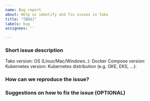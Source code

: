 ```yaml
---
name: Bug report
about: Help us identify and fix issues in Tako
title: "[BUG]"
labels: bug
assignees: ''

---
```


<!--
Thank you for helping to improve Tako!

Please search open issues before raising a new one. This project uses issues to
track both bugs and new features.
-->

### Short issue description
<!--
Please let us know what behaviour you expected and how Tako actually behaved.
-->

Tako version:
OS (Linux/Mac/Windows..):
Docker Compose version:
Kubernetes version:
Kubernetes distribution (e.g. GKE, EKS, ...):


### How can we reproduce the issue?
<!--
Give us instructions on how to reproduce the bug as briefly and precisely as possible.
Example manifests, docker-compose files used or any other related files that might help
us identify issues will be much appreciated.
-->

### Suggestions on how to fix the issue (OPTIONAL)
<!--
If you've got any suggestions or remarks on how best to address this issues please leave
some comments here. Thank you.
-->
